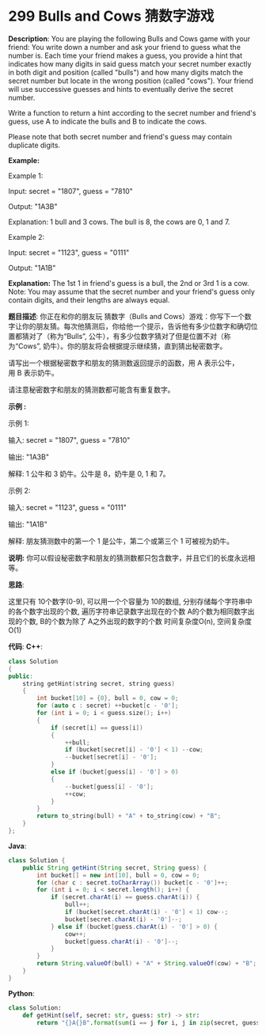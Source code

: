 # 299 Bulls and Cows 猜数字游戏

__Description__:
You are playing the following Bulls and Cows game with your friend: You write down a number and ask your friend to guess what the number is. Each time your friend makes a guess, you provide a hint that indicates how many digits in said guess match your secret number exactly in both digit and position (called "bulls") and how many digits match the secret number but locate in the wrong position (called "cows"). Your friend will use successive guesses and hints to eventually derive the secret number.

Write a function to return a hint according to the secret number and friend's guess, use A to indicate the bulls and B to indicate the cows.

Please note that both secret number and friend's guess may contain duplicate digits.

__Example:__

Example 1:

Input: secret = "1807", guess = "7810"

Output: "1A3B"

Explanation: 1 bull and 3 cows. The bull is 8, the cows are 0, 1 and 7.

Example 2:

Input: secret = "1123", guess = "0111"

Output: "1A1B"

__Explanation:__
The 1st 1 in friend's guess is a bull, the 2nd or 3rd 1 is a cow.
Note: You may assume that the secret number and your friend's guess only contain digits, and their lengths are always equal.

__题目描述__:
你正在和你的朋友玩 猜数字（Bulls and Cows）游戏：你写下一个数字让你的朋友猜。每次他猜测后，你给他一个提示，告诉他有多少位数字和确切位置都猜对了（称为“Bulls”, 公牛），有多少位数字猜对了但是位置不对（称为“Cows”, 奶牛）。你的朋友将会根据提示继续猜，直到猜出秘密数字。

请写出一个根据秘密数字和朋友的猜测数返回提示的函数，用 A 表示公牛，用 B 表示奶牛。

请注意秘密数字和朋友的猜测数都可能含有重复数字。

__示例 :__

示例 1:

输入: secret = "1807", guess = "7810"

输出: "1A3B"

解释: 1 公牛和 3 奶牛。公牛是 8，奶牛是 0, 1 和 7。

示例 2:

输入: secret = "1123", guess = "0111"

输出: "1A1B"

解释: 朋友猜测数中的第一个 1 是公牛，第二个或第三个 1 可被视为奶牛。

__说明:__
你可以假设秘密数字和朋友的猜测数都只包含数字，并且它们的长度永远相等。

__思路__:

这里只有 10个数字(0-9), 可以用一个个容量为 10的数组, 分别存储每个字符串中的各个数字出现的个数, 遍历字符串记录数字出现在的个数
A的个数为相同数字出现的个数, B的个数为除了 A之外出现的数字的个数
时间复杂度O(n), 空间复杂度O(1)

__代码__:
__C++__:

```C++
class Solution 
{
public:
    string getHint(string secret, string guess) 
    {
        int bucket[10] = {0}, bull = 0, cow = 0;
        for (auto c : secret) ++bucket[c - '0'];
        for (int i = 0; i < guess.size(); i++) 
        {
            if (secret[i] == guess[i])
            {
                ++bull;
                if (bucket[secret[i] - '0'] < 1) --cow;
                --bucket[secret[i] - '0'];
            }
            else if (bucket[guess[i] - '0'] > 0)
            {
                --bucket[guess[i] - '0'];
                ++cow;
            }
        }
        return to_string(bull) + "A" + to_string(cow) + "B";
    }
};
```

__Java__:

```Java
class Solution {
    public String getHint(String secret, String guess) {
        int bucket[] = new int[10], bull = 0, cow = 0;
        for (char c : secret.toCharArray()) bucket[c - '0']++;
        for (int i = 0; i < secret.length(); i++) {
            if (secret.charAt(i) == guess.charAt(i)) {
                bull++;
                if (bucket[secret.charAt(i) - '0'] < 1) cow--;
                bucket[secret.charAt(i) - '0']--;
            } else if (bucket[guess.charAt(i) - '0'] > 0) {
                cow++;
                bucket[guess.charAt(i) - '0']--;
            }
        }
        return String.valueOf(bull) + "A" + String.valueOf(cow) + "B";
    }
}
```

__Python__:

```Python
class Solution:
    def getHint(self, secret: str, guess: str) -> str:
        return "{}A{}B".format(sum(i == j for i, j in zip(secret, guess)), sum((collections.Counter(secret) & collections.Counter(guess)).values()) - sum(i == j for i, j in zip(secret, guess)))
```
